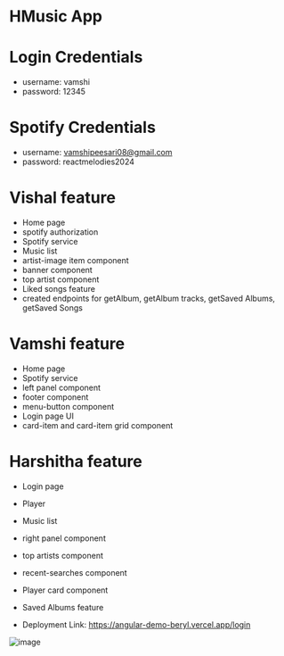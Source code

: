 # HMusic App

# Login Credentials

- username: vamshi
- password: 12345

# Spotify Credentials

- username: vamshipeesari08@gmail.com
- password: reactmelodies2024

# Vishal feature

- Home page
- spotify authorization
- Spotify service
- Music list
- artist-image item component
- banner component
- top artist component
- Liked songs feature
- created endpoints for getAlbum, getAlbum tracks, getSaved Albums, getSaved Songs

# Vamshi feature

- Home page
- Spotify service
- left panel component
- footer component
- menu-button component
- Login page UI
- card-item and card-item grid component

# Harshitha feature

- Login page
- Player
- Music list
- right panel component
- top artists component
- recent-searches component
- Player card component
- Saved Albums feature

- Deployment Link: https://angular-demo-beryl.vercel.app/login

![image](https://github.com/2024-Winter-ITE-5425-0NA/project-angular-client-pvr08/assets/113646080/c086707d-b22f-44bc-9227-e89063f7e3ad)